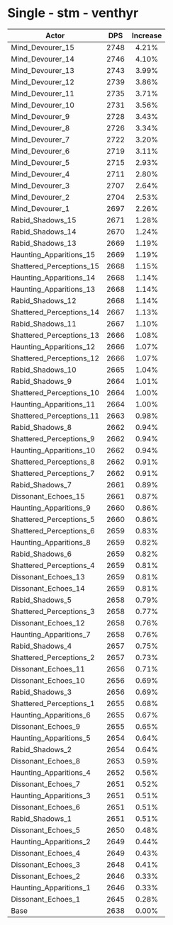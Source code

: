 # Single - stm - venthyr
| Actor | DPS | Increase |
|---|:---:|:---:|
|Mind_Devourer_15|2748|4.21%|
|Mind_Devourer_14|2746|4.10%|
|Mind_Devourer_13|2743|3.99%|
|Mind_Devourer_12|2739|3.86%|
|Mind_Devourer_11|2735|3.71%|
|Mind_Devourer_10|2731|3.56%|
|Mind_Devourer_9|2728|3.43%|
|Mind_Devourer_8|2726|3.34%|
|Mind_Devourer_7|2722|3.20%|
|Mind_Devourer_6|2719|3.11%|
|Mind_Devourer_5|2715|2.93%|
|Mind_Devourer_4|2711|2.80%|
|Mind_Devourer_3|2707|2.64%|
|Mind_Devourer_2|2704|2.53%|
|Mind_Devourer_1|2697|2.26%|
|Rabid_Shadows_15|2671|1.28%|
|Rabid_Shadows_14|2670|1.24%|
|Rabid_Shadows_13|2669|1.19%|
|Haunting_Apparitions_15|2669|1.19%|
|Shattered_Perceptions_15|2668|1.15%|
|Haunting_Apparitions_14|2668|1.14%|
|Haunting_Apparitions_13|2668|1.14%|
|Rabid_Shadows_12|2668|1.14%|
|Shattered_Perceptions_14|2667|1.13%|
|Rabid_Shadows_11|2667|1.10%|
|Shattered_Perceptions_13|2666|1.08%|
|Haunting_Apparitions_12|2666|1.07%|
|Shattered_Perceptions_12|2666|1.07%|
|Rabid_Shadows_10|2665|1.04%|
|Rabid_Shadows_9|2664|1.01%|
|Shattered_Perceptions_10|2664|1.00%|
|Haunting_Apparitions_11|2664|1.00%|
|Shattered_Perceptions_11|2663|0.98%|
|Rabid_Shadows_8|2662|0.94%|
|Shattered_Perceptions_9|2662|0.94%|
|Haunting_Apparitions_10|2662|0.94%|
|Shattered_Perceptions_8|2662|0.91%|
|Shattered_Perceptions_7|2662|0.91%|
|Rabid_Shadows_7|2661|0.89%|
|Dissonant_Echoes_15|2661|0.87%|
|Haunting_Apparitions_9|2660|0.86%|
|Shattered_Perceptions_5|2660|0.86%|
|Shattered_Perceptions_6|2659|0.83%|
|Haunting_Apparitions_8|2659|0.82%|
|Rabid_Shadows_6|2659|0.82%|
|Shattered_Perceptions_4|2659|0.81%|
|Dissonant_Echoes_13|2659|0.81%|
|Dissonant_Echoes_14|2659|0.81%|
|Rabid_Shadows_5|2658|0.79%|
|Shattered_Perceptions_3|2658|0.77%|
|Dissonant_Echoes_12|2658|0.76%|
|Haunting_Apparitions_7|2658|0.76%|
|Rabid_Shadows_4|2657|0.75%|
|Shattered_Perceptions_2|2657|0.73%|
|Dissonant_Echoes_11|2656|0.71%|
|Dissonant_Echoes_10|2656|0.69%|
|Rabid_Shadows_3|2656|0.69%|
|Shattered_Perceptions_1|2655|0.68%|
|Haunting_Apparitions_6|2655|0.67%|
|Dissonant_Echoes_9|2655|0.65%|
|Haunting_Apparitions_5|2654|0.64%|
|Rabid_Shadows_2|2654|0.64%|
|Dissonant_Echoes_8|2653|0.59%|
|Haunting_Apparitions_4|2652|0.56%|
|Dissonant_Echoes_7|2651|0.52%|
|Haunting_Apparitions_3|2651|0.51%|
|Dissonant_Echoes_6|2651|0.51%|
|Rabid_Shadows_1|2651|0.51%|
|Dissonant_Echoes_5|2650|0.48%|
|Haunting_Apparitions_2|2649|0.44%|
|Dissonant_Echoes_4|2649|0.43%|
|Dissonant_Echoes_3|2648|0.41%|
|Dissonant_Echoes_2|2646|0.33%|
|Haunting_Apparitions_1|2646|0.33%|
|Dissonant_Echoes_1|2645|0.28%|
|Base|2638|0.00%|
